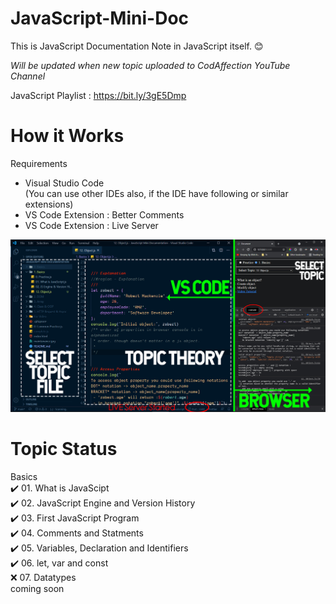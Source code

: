 # JavaScript-Mini-Doc

This is JavaScript Documentation Note in JavaScript itself. :blush:

*Will be updated when new topic uploaded to CodAffection YouTube Channel*

JavaScript Playlist : https://bit.ly/3gE5Dmp

# How it Works

Requirements
* Visual Studio Code  
(You can use other IDEs also, if the IDE have following or similar extensions)  
* VS Code Extension : Better Comments  
* VS Code Extension : Live Server  

<img src="How it works.jpg">



# Topic Status
Basics  
:heavy_check_mark: 01. What is JavaScipt  
:heavy_check_mark: 02. JavaScript Engine and Version History    
:heavy_check_mark: 03. First JavaScript Program  
:heavy_check_mark: 04. Comments and Statments  
:heavy_check_mark: 05. Variables, Declaration and Identifiers  
:heavy_check_mark: 06. let, var and const  
:x: 07. Datatypes  
coming soon   